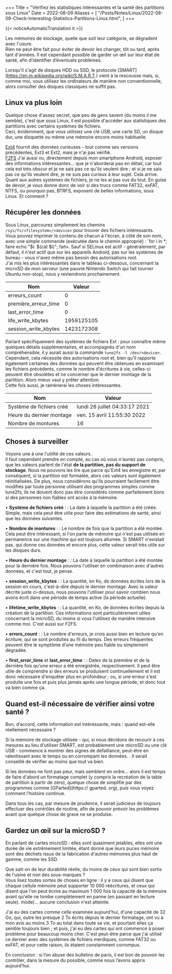 +++
Title = "Vérifiez les statistiques intéressantes et la santé des partitions sous Linux"
Date = 2022-08-09
Aliases = [
  "/Posts/Notes/Linux/2022-08-09-Check-Interesting-Statistics-Partitions-Linux.html",
]
+++

{{< noticeAutomaticTranslation it >}}



Les mémoires de stockage, quelle que soit leur catégorie, se dégradent avec l'usure.  
Rien ne peut être fait pour éviter de devoir les changer, tôt ou tard, après tant d'années. Il est cependant possible de garder un œil sur leur état de santé, afin d’identifier d’éventuels problèmes.

Lorsqu'il s'agit de disques HDD ou SSD, le protocole [SMART] (https://en.m.wikipedia.org/wiki/S.M.A.R.T.) vient à la rescousse mais, si, comme moi, vous utilisez les ordinateurs de manière non conventionnelle, alors consulter des disques classiques ne suffit pas.

## Linux va plus loin

Quelque chose d'assez secret, que peu de gens savent (du moins il me semble), c'est que sous Linux, il est possible d'accéder aux statistiques des partitions avec certains systèmes de fichiers.  
Ceci, évidemment, que vous utilisiez une clé USB, une carte SD, un disque dur, une disquette ou même une mémoire encore moins habituelle.

[Ext4](https://en.m.wikipedia.org/wiki/Ext4) fournit des données curieuses - tout comme ses versions précédentes, Ext3 et Ext2, mais je n'ai pas vérifié.  
[F2FS](https://en.m.wikipedia.org/wiki/F2FS) J'ai aussi vu, directement depuis mon smartphone Android, exposer des informations intéressantes... que je n'aborderai pas en détail, car tout cela est très obscur et je ne sais pas ce qu'ils veulent dire ; et si je ne sais pas ce qu'ils veulent dire, je ne suis pas curieux à leur sujet. Cela arrive.  
Quant aux autres systèmes de fichiers, je ne les ai pas vus du tout. En guise de devoir, je vous donne donc de voir si des trucs comme FAT32, exFAT, NTFS, ou pourquoi pas, BTRFS, exposent de belles informations, sous Linux. Et comment ?

## Récupérer les données

Sous Linux, parcourez simplement les chemins `/sys/fs/<filesystem>/<device>` pour trouver des fichiers intéressants.  
Vous pouvez imprimer le contenu de chacun à l'écran, à côté de son nom, avec une simple commande (exécutée dans le chemin approprié) : `for i in *; faire echo "$i: $(cat $i)"; fait». Sauf si SELinux est actif - généralement, par défaut, il n'est actif que sur les appareils Android, pas sur les systèmes de bureau - vous n'avez même pas besoin des autorisations root.  
J'ai mis les plus intéressantes dans le tableau ci-dessous, concernant la microSD de mon serveur (une pauvre Nintendo Switch qui fait tourner Ubuntu non-stop), nous y reviendrons prochainement.

| Nom | Valeur |
| --- | --- |
| erreurs_count | 0 |
| première_erreur_time | 0 |
| last_error_time | 0 |
| life_write_kbytes | 1959125105 |
| session_write_kbytes | 1423172308 |

Parlant spécifiquement des systèmes de fichiers Ext : pour connaître même quelques détails supplémentaires, et accompagnés d'un nom compréhensible, il y aurait aussi la commande `tune2fs -l /dev/<device>`. Cependant, cela nécessite des autorisations root et, bien qu'il rapporte également certaines des données qui peuvent être obtenues en examinant les fichiers précédents, comme le nombre d'écritures à vie, celles-ci peuvent être obsolètes et ne concerner que le dernier montage de la partition. Alors mieux vaut y prêter attention.  
Cette fois aussi, je ramènerai les choses intéressantes.

| Nom | Valeur |
| --- | --- |
| Système de fichiers créé | lundi 26 juillet 04:33:17 2021 |
| Heure du dernier montage | ven. 15 avril 11:55:30 2022 |
| Nombre de montures | 16 |

## Choses à surveiller

Voyons une à une l'utilité de ces valeurs.  
Il faut cependant prendre en compte, au cas où vous n'auriez pas compris, que les valeurs parlent de l'état **de la partition, pas du support de stockage**. Nous ne pouvons les lire que parce qu'Ext4 les enregistre et, par conséquent, si la partition est formatée, alors ces valeurs sont également réinitialisées. De plus, nous considérons qu'ils pourraient facilement être modifiés par toute personne utilisant des programmes simples comme tune2fs, ils ne doivent donc pas être considérés comme parfaitement bons si des personnes non fiables ont accès à la mémoire.

• **Système de fichiers créé** :
: La date à laquelle la partition a été créée. Simple, mais cela peut être utile pour faire des estimations de santé, ainsi que les données suivantes.

• **Nombre de montures** :
: Le nombre de fois que la partition a été montée. Cela peut être intéressant, si l'on parle de mémoire qui n'est pas utilisée en permanence sur une machine qui est toujours allumée. Si SMART n'existait pas, qui donne ces données et encore plus, cette valeur serait très utile sur les disques durs.

• **Heure du dernier montage** :
: La date à laquelle la partition a été montée pour la dernière fois. Nous pouvons l'utiliser en combinaison avec d'autres données, et c'est tout, je pense.

• **session_write_kbytes** :
: La quantité, en Ko, de données écrites lors de la session en cours, c'est-à-dire depuis le dernier montage. Avec la valeur décrite juste ci-dessus, nous pouvons l'utiliser pour savoir combien nous avons écrit dans une période de temps active (la période actuelle).

• **lifetime_write_kbytes** :
: La quantité, en Ko, de données écrites depuis la création de la partition. Ces informations sont particulièrement utiles concernant la microSD, du moins si vous l'utilisez de manière intensive comme moi. C'est aussi sur F2FS.

• **errors_count** :
: Le nombre d'erreurs, je crois aussi bien en lecture qu'en écriture, qui se sont produites au fil du temps. Des erreurs fréquentes peuvent être le symptôme d’une mémoire peu fiable ou simplement dégradée.

• **first_error_time** et **last_error_time** :
: Dates de la première et de la dernière fois qu'une erreur a été enregistrée, respectivement. Il peut être utile de comprendre si des erreurs se produisent continuellement et il est donc nécessaire d'enquêter plus en profondeur ; ou, si une erreur s'est produite une fois et puis plus jamais après une longue période, et donc tout va bien comme ça.

## Quand est-il nécessaire de vérifier ainsi votre santé ?

Bon, d’accord, cette information est intéressante, mais : quand est-elle réellement nécessaire ?

Si la mémoire de stockage utilisée - qui, si nous décidons de recourir à ces mesures au lieu d'utiliser SMART, est probablement une microSD ou une clé USB - commence à montrer des signes de défaillance, peut-être en ralentissant avec le temps ou en corrompant les données. . Il serait conseillé de vérifier au moins que tout va bien.

Si les données ne font pas peur, mais semblent en ordre... alors il est temps de faire d'abord un formatage complet (y compris la recréation de la table de partition à partir de zéro), quelque chose de simplifié par des programmes comme [GParted](https:// gparted. org), puis vous voyez comment l’histoire continue.

Dans tous les cas, par mesure de prudence, il serait judicieux de toujours effectuer des contrôles de routine, afin de pouvoir prévoir les problèmes avant que quelque chose de grave ne se produise.

## Gardez un œil sur la microSD ?

En parlant de cartes microSD : elles sont quasiment jetables, elles ont une durée de vie extrêmement limitée, étant donné que leurs puces mémoire sont des déchets issus de la fabrication d'autres mémoires plus haut de gamme, comme les SSD.

Que sait-on de leur durabilité réelle, du moins de ceux qui sont bien sortis de l'usine et non des sous-marques ?  
Vous lisez toutes sortes de choses en ligne : il y a ceux qui disent que chaque cellule mémoire peut supporter 10 000 réécritures, et ceux qui disent que l'on peut écrire au maximum 1 000 fois la capacité de la mémoire avant qu'elle ne tombe complètement en panne (en passant en lecture seule). mode)... aucune conclusion n'est atteinte.

J'ai eu des cartes comme celle examinée aujourd'hui, d'une capacité de 32 Go, qui, outre les presque 2 To écrits depuis le dernier formatage, ont vu à mon avis au moins 3 To au total dans toute sa vie, et pourtant elles ça semble toujours bien ; et puis, j'ai eu des cartes qui ont commencé à poser problème pour beaucoup moins cher. C'est peut-être parce que j'ai utilisé ce dernier avec des systèmes de fichiers merdiques, comme FAT32 ou exFAT, et pour cette raison, ils étaient constamment corrompus.

En conclusion : si l’on abuse des bulletins de paris, il est bon de pouvoir les contrôler, dans la mesure du possible, comme nous l’avons appris aujourd’hui.
